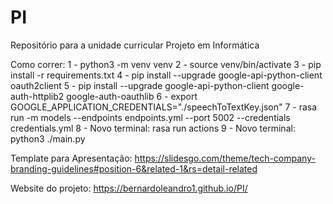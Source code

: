 # PI
Repositório para a unidade curricular Projeto em Informática

Como correr:
1 - python3 -m venv venv
2 - source venv/bin/activate
3 - pip install -r requirements.txt
4 - pip install --upgrade google-api-python-client oauth2client
5 - pip install --upgrade google-api-python-client google-auth-httplib2 google-auth-oauthlib
6 - export GOOGLE_APPLICATION_CREDENTIALS="./speechToTextKey.json"
7 - rasa run -m models --endpoints endpoints.yml --port 5002 --credentials credentials.yml
8 - Novo terminal: rasa run actions
9 - Novo terminal: python3 ./main.py

Template para Apresentação:
https://slidesgo.com/theme/tech-company-branding-guidelines#position-6&related-1&rs=detail-related

Website do projeto:
https://bernardoleandro1.github.io/PI/
